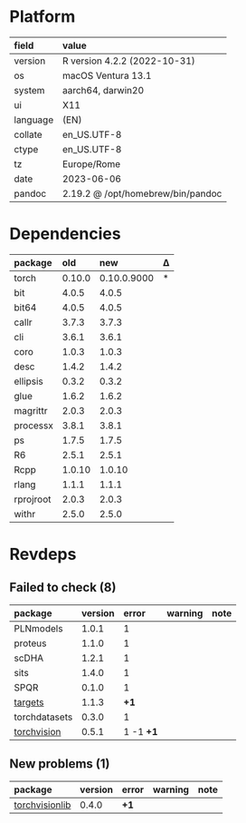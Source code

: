 # Platform

|field    |value                             |
|:--------|:---------------------------------|
|version  |R version 4.2.2 (2022-10-31)      |
|os       |macOS Ventura 13.1                |
|system   |aarch64, darwin20                 |
|ui       |X11                               |
|language |(EN)                              |
|collate  |en_US.UTF-8                       |
|ctype    |en_US.UTF-8                       |
|tz       |Europe/Rome                       |
|date     |2023-06-06                        |
|pandoc   |2.19.2 @ /opt/homebrew/bin/pandoc |

# Dependencies

|package   |old    |new         |Δ  |
|:---------|:------|:-----------|:--|
|torch     |0.10.0 |0.10.0.9000 |*  |
|bit       |4.0.5  |4.0.5       |   |
|bit64     |4.0.5  |4.0.5       |   |
|callr     |3.7.3  |3.7.3       |   |
|cli       |3.6.1  |3.6.1       |   |
|coro      |1.0.3  |1.0.3       |   |
|desc      |1.4.2  |1.4.2       |   |
|ellipsis  |0.3.2  |0.3.2       |   |
|glue      |1.6.2  |1.6.2       |   |
|magrittr  |2.0.3  |2.0.3       |   |
|processx  |3.8.1  |3.8.1       |   |
|ps        |1.7.5  |1.7.5       |   |
|R6        |2.5.1  |2.5.1       |   |
|Rcpp      |1.0.10 |1.0.10      |   |
|rlang     |1.1.1  |1.1.1       |   |
|rprojroot |2.0.3  |2.0.3       |   |
|withr     |2.5.0  |2.5.0       |   |

# Revdeps

## Failed to check (8)

|package       |version |error       |warning |note |
|:-------------|:-------|:-----------|:-------|:----|
|PLNmodels     |1.0.1   |1           |        |     |
|proteus       |1.1.0   |1           |        |     |
|scDHA         |1.2.1   |1           |        |     |
|sits          |1.4.0   |1           |        |     |
|SPQR          |0.1.0   |1           |        |     |
|[targets](failures.md#targets)|1.1.3   |__+1__      |        |     |
|torchdatasets |0.3.0   |1           |        |     |
|[torchvision](failures.md#torchvision)|0.5.1   |1 -1 __+1__ |        |     |

## New problems (1)

|package        |version |error  |warning |note |
|:--------------|:-------|:------|:-------|:----|
|[torchvisionlib](problems.md#torchvisionlib)|0.4.0   |__+1__ |        |     |

